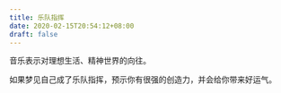 ```yaml
---
title: 乐队指挥
date: 2020-02-15T20:54:12+08:00
draft: false
---
```


音乐表示对理想生活、精神世界的向往。

如果梦见自己成了乐队指挥，预示你有很强的创造力，并会给你带来好运气。

